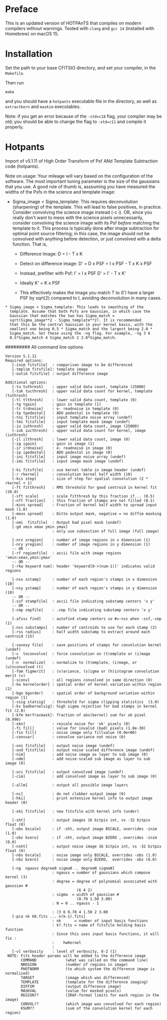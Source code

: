 # Preface

This is an updated version of HOTPAnTS that compiles on modern
compilers without warnings. Tested with `clang` and `gcc 14`
(installed with Homebrew) on macOS 15.

# Installation

Set the path to your base CFITSIO directory, and set your compiler, in
the `Makefile`.

Then run

```
make
```

and you should have a `hotpants` executable file in the directory, as
well as `extractkern` and `maskim` executables.

Note: if you get an error because of the `-std=c18` flag, your
compiler may be old; you should be able to change the flag to
`-std=c11` and compile it properly.


# Hotpants

Import of v5.1.11 of High Order Transform of Psf ANd Template
Subtraction code (hotpants).

Note on usage: Your mileage will vary based on the configuration of
the software.  The most important tuning parameter is the size of the
gaussians that you use.  A good rule of thumb is, asssuming you have
measured the widths of the Psfs in the science and template image:

   * Sigma_image < Sigma_template: This requires deconvolution
     (sharpening) of the template. This will lead to false positives,
     in practice. Consider convolving the science image instead (-c
     i).  OR, since you really don't want to mess with the science
     pixels unnecessarily, consider convolving the science image with
     its Psf *before* matching the template to it. This process is
     typically done after image subtraction for optimal point source
     filtering; in this case, the image should not be convolved with
     anything before detection, or just convolved with a delta
     function. That is,

       * Difference Image: D = I - T x K
       * Detect on difference image: D' = D x PSF = I x PSF - T x K x PSF
       * Instead, prefilter with Psf: I' = I x PSF
                                      D' = I' - T x K'
       * Ideally K' = K x PSF

       * This effectively makes the image you match T to (I') have a
         larger PSF by sqrt(2) compared to I, avoiding deconvolution
         in many cases.
   

    * Sigma_image > Sigma_template: This leads to smoothing of the
      template. Assume that both Psfs are Gaussian, in which case the
      Gaussian that matches the two has Sigma_match =
      sqrt(Sigma_image**2 - Sigma_template**2). It is recommended
      that this be the central Gaussian in your kernel basis, with the
      smallest one being 0.5 * Sigma_match and the largest being 2.0 *
      Sigma_match. Set these using the -ng flag. For example, -ng 3 6
      0.5*Sigma_match 4 Sigma_match 2 2.0*Sigma_match.

######### All command line options

```
Version 5.1.11
Required options:
   [-inim fitsfile]  : comparison image to be differenced
   [-tmplim fitsfile]: template image
   [-outim fitsfile] : output difference image

Additional options:
   [-tu tuthresh]    : upper valid data count, template (25000)
   [-tuk tucthresh]  : upper valid data count for kernel, template (tuthresh)
   [-tl tlthresh]    : lower valid data count, template (0)
   [-tg tgain]       : gain in template (1)
   [-tr trdnoise]    : e- readnoise in template (0)
   [-tp tpedestal]   : ADU pedestal in template (0)
   [-tni fitsfile]   : input template noise array (undef)
   [-tmi fitsfile]   : input template mask image (undef)
   [-iu iuthresh]    : upper valid data count, image (25000)
   [-iuk iucthresh]  : upper valid data count for kernel, image (iuthresh)
   [-il ilthresh]    : lower valid data count, image (0)
   [-ig igain]       : gain in image (1)
   [-ir irdnoise]    : e- readnoise in image (0)
   [-ip ipedestal]   : ADU pedestal in image (0)
   [-ini fitsfile]   : input image noise array (undef)
   [-imi fitsfile]   : input image mask image (undef)

   [-ki fitsfile]    : use kernel table in image header (undef)
   [-r rkernel]      : convolution kernel half width (10)
   [-kcs step]       : size of step for spatial convolution (2 * rkernel + 1)
   [-ft fitthresh]   : RMS threshold for good centroid in kernel fit (20.0)
   [-sft scale]      : scale fitthresh by this fraction if... (0.5)
   [-nft fraction]   : this fraction of stamps are not filled (0.1)
   [-mins spread]    : Fraction of kernel half width to spread input mask (1.0)
   [-mous spread]    : Ditto output mask, negative = no diffim masking (1.0)
   [-omi  fitsfile]  : Output bad pixel mask (undef)
   [-gd xmin xmax ymin ymax]
                     : only use subsection of full image (full image)

   [-nrx xregion]    : number of image regions in x dimension (1)
   [-nry yregion]    : number of image regions in y dimension (1)
   -- OR --
   [-rf regionfile]  : ascii file with image regions 'xmin:xmax,ymin:ymax'
   -- OR --
   [-rkw keyword num]: header 'keyword[0->(num-1)]' indicates valid regions

   [-nsx xstamp]     : number of each region's stamps in x dimension (10)
   [-nsy ystamp]     : number of each region's stamps in y dimension (10)
   -- OR --
   [-ssf stampfile]  : ascii file indicating substamp centers 'x y'
   -- OR --
   [-cmp cmpfile]    : .cmp file indicating substamp centers 'x y'

   [-afssc find]     : autofind stamp centers so #=-nss when -ssf,-cmp (1)
   [-nss substamps]  : number of centroids to use for each stamp (3)
   [-rss radius]     : half width substamp to extract around each centroid (15)

   [-savexy file]    : save positions of stamps for convolution kernel (undef)
   [-c  toconvolve]  : force convolution on (t)emplate or (i)mage (undef)
   [-n  normalize]   : normalize to (t)emplate, (i)mage, or (u)nconvolved (t)
   [-fom figmerit]   : (v)ariance, (s)igma or (h)istogram convolution merit (v)
   [-sconv]          : all regions convolved in same direction (0)
   [-ko kernelorder] : spatial order of kernel variation within region (2)
   [-bgo bgorder]    : spatial order of background variation within region (1)
   [-ssig statsig]   : threshold for sigma clipping statistics  (3.0)
   [-ks badkernelsig]: high sigma rejection for bad stamps in kernel fit (2.0)
   [-kfm kerfracmask]: fraction of abs(kernel) sum for ok pixel (0.990)
   [-okn]            : rescale noise for 'ok' pixels (0)
   [-fi fill]        : value for invalid (bad) pixels (1.0e-30)
   [-fin fill]       : noise image only fillvalue (0.0e+00)
   [-convvar]        : convolve variance not noise (0)

   [-oni fitsfile]   : output noise image (undef)
   [-ond fitsfile]   : output noise scaled difference image (undef)
   [-nim]            : add noise image as layer to sub image (0)
   [-ndm]            : add noise-scaled sub image as layer to sub image (0)

   [-oci fitsfile]   : output convolved image (undef)
   [-cim]            : add convolved image as layer to sub image (0)

   [-allm]           : output all possible image layers

   [-nc]             : do not clobber output image (0)
   [-hki]            : print extensive kernel info to output image header (0)

   [-oki fitsfile]   : new fitsfile with kernel info (under)

   [-sht]            : output images 16 bitpix int, vs -32 bitpix float (0)
   [-obs bscale]     : if -sht, output image BSCALE, overrides -inim (1.0)
   [-obz bzero]      : if -sht, output image BZERO , overrides -inim (0.0)
   [-nsht]           : output noise image 16 bitpix int, vs -32 bitpix float (0)
   [-nbs bscale]     : noise image only BSCALE, overrides -obs (1.0)
   [-nbz bzero]      : noise image only BZERO,  overrides -obz (0.0)

   [-ng  ngauss degree0 sigma0 .. degreeN sigmaN]
                     : ngauss = number of gaussians which compose kernel (3)
                     : degree = degree of polynomial associated with gaussian #
                                (6 4 2)
                     : sigma  = width of gaussian #
                                (0.70 1.50 3.00)
                     : N = 0 .. ngauss - 1

                     : (3 6 0.70 4 1.50 2 3.00
   [-pca nk k0.fits ... n(k-1).fits]
                     : nk      = number of input basis functions
                     : k?.fits = name of fitsfile holding basis function
                     : Since this uses input basis functions, it will fix :
                     :    hwKernel 
                     :    
   [-v] verbosity    : level of verbosity, 0-2 (1)
 NOTE: Fits header params will be added to the difference image
       COMMAND             (what was called on the command line)
       NREGION             (number of regions in image)
       PHOTNORM            (to which system the difference image is normalized)
       TARGET              (image which was differenced)
       TEMPLATE            (template for the difference imaging)
       DIFFIM              (output difference image)
       MASKVAL             (value for masked pixels)
       REGION??            (IRAF-format limits for each region in the image)
       CONVOL??            (which image was convolved for each region)
       KSUM??              (sum of the convolution kernel for each region)
```
